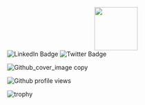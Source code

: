 <!--
# Hi 🙋‍♂️, Business Sponsor & Strong Code Pen ✏
-->

<div id="header" align="center">
  <img src="https://media.giphy.com/media/v1.Y2lkPTc5MGI3NjExMGxrbGlwdGhzMThtMHRscTFkazA4Y2pxcmJxNjN6NzZrN3dqN3psOSZlcD12MV9pbnRlcm5hbF9naWZfYnlfaWQmY3Q9cw/M9gbBd9nbDrOTu1Mqx/giphy.gif" width="100"/>
</div>

<div id="badges">
  <img src="https://img.shields.io/badge/LinkedIn-blue?style=for-the-badge&logo=linkedin&logoColor=white" alt="LinkedIn Badge"/>
  <img src="https://img.shields.io/badge/Twitter-blue?style=for-the-badge&logo=twitter&logoColor=white" alt="Twitter Badge"/>
</div>

![Github_cover_image copy](https://github.com/carlsenior/carlsenior/assets/135102284/6e880691-82f0-48ae-9075-327e07178224)

![Github profile views](https://komarev.com/ghpvc/?username=carlsenior&color=blue&style=plastic&label=Github+Profile+views&base=1020)


![trophy](https://github-profile-trophy.vercel.app/?username=carlsenior&column=-1&theme=onedark&margin-w=10)

<!--
**carlsenior/carlsenior** is a ✨ _special_ ✨ repository because its `README.md` (this file) appears on your GitHub profile.

Here are some ideas to get you started:

- 🔭 I’m currently working on ...
- 🌱 I’m currently learning ...
- 👯 I’m looking to collaborate on ...
- 🤔 I’m looking for help with ...
- 💬 Ask me about ...
- 📫 How to reach me: ...
- 😄 Pronouns: ...
- ⚡ Fun fact: ...
-->
